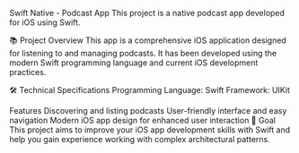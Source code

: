 Swift Native - Podcast App
This project is a native podcast app developed for iOS using Swift.

📚 Project Overview
This app is a comprehensive iOS application designed for listening to and managing podcasts. It has been developed using the modern Swift programming language and current iOS development practices.

🛠 Technical Specifications
Programming Language: Swift
Framework: UIKit

Features
Discovering and listing podcasts
User-friendly interface and easy navigation
Modern iOS app design for enhanced user interaction
🎯 Goal
This project aims to improve your iOS app development skills with Swift and help you gain experience working with complex architectural patterns.
